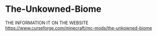 # The-Unkowned-Biome
THE INFORMATION IT ON THE WEBSITE https://www.curseforge.com/minecraft/mc-mods/the-unkowned-biome
